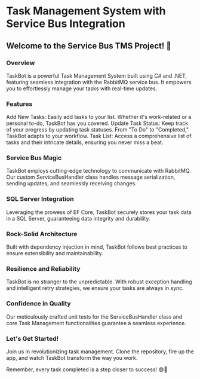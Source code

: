 <h1>Task Management System with Service Bus Integration</h1>
<h2>Welcome to the Service Bus TMS Project! 🚀</h2>

<h3>Overview</h3>
TaskBot is a powerful Task Management System built using C# and .NET, featuring seamless integration with the RabbitMQ service bus. It empowers you to effortlessly manage your tasks with real-time updates.

<h3>Features</h3>
Add New Tasks: Easily add tasks to your list. Whether it's work-related or a personal to-do, TaskBot has you covered.
Update Task Status: Keep track of your progress by updating task statuses. From "To Do" to "Completed," TaskBot adapts to your workflow.
Task List: Access a comprehensive list of tasks and their intricate details, ensuring you never miss a beat.

<h3>Service Bus Magic</h3>
TaskBot employs cutting-edge technology to communicate with RabbitMQ. Our custom ServiceBusHandler class handles message serialization, sending updates, and seamlessly receiving changes.

<h3>SQL Server Integration</h3>
Leveraging the prowess of EF Core, TaskBot securely stores your task data in a SQL Server, guaranteeing data integrity and durability.

<h3>Rock-Solid Architecture</h3>
Built with dependency injection in mind, TaskBot follows best practices to ensure extensibility and maintainability.

<h3>Resilience and Reliability</h3>
TaskBot is no stranger to the unpredictable. With robust exception handling and intelligent retry strategies, we ensure your tasks are always in sync.

<h3>Confidence in Quality</h3>
Our meticulously crafted unit tests for the ServiceBusHandler class and core Task Management functionalities guarantee a seamless experience.

<h3>Let's Get Started!</h3>
Join us in revolutionizing task management. Clone the repository, fire up the app, and watch TaskBot transform the way you work.

Remember, every task completed is a step closer to success! 😄📝
